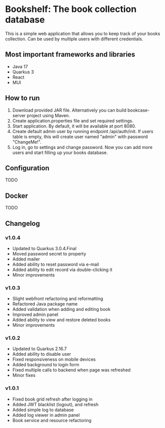 # Bookshelf: The book collection database

This is a simple web application that allows you to keep track of your books collection.
Can be used by multiple users with different credentials.

## Most important frameworks and libraries
* Java 17
* Quarkus 3
* React
* MUI

## How to run
1. Download provided JAR file. Alternatively you can build bookcase-server project using Maven.
2. Create application.properties file and set required settings.
3. Start application. By default, it will be available at port 8080.
4. Create default admin user by running endpoint /api/auth/init. If users table is empty, this will create user named "admin" with password "ChangeMe!".
5. Log in, go to settings and change password. Now you can add more users and start filling up your books database.

## Configuration
TODO

## Docker
TODO

## Changelog

### v1.0.4
* Updated to Quarkus 3.0.4.Final
* Moved password secret to property
* Added mailer
* Added ability to reset password via e-mail
* Added ability to edit record via double-clicking it
* Minor improvements

### v1.0.3
* Slight webfront refactoring and reformatting
* Refactored Java package name
* Added validation when adding and editing book
* Improved admin panel
* Added ability to view and restore deleted books
* Minor improvements

### v1.0.2
* Updated to Quarkus 2.16.7
* Added ability to disable user
* Fixed responsiveness on mobile devices
* Added background to login form
* Fixed multiple calls to backend when page was refreshed
* Minor fixes

### v1.0.1
* Fixed book grid refresh after logging in
* Added JWT blacklist (logout), and refresh
* Added simple log to database
* Added log viewer in admin panel
* Book service and resource refactoring